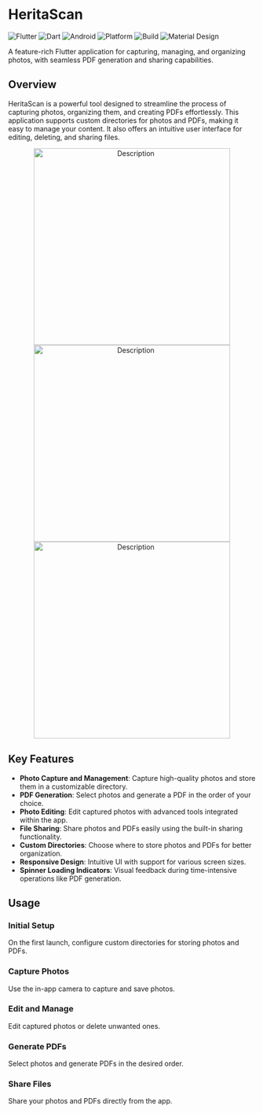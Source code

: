 # HeritaScan

![Flutter](https://img.shields.io/badge/Flutter-3.27.0-blue?logo=flutter&logoColor=white)
![Dart](https://img.shields.io/badge/Dart-3.5.0-blue?logo=dart&logoColor=white)
![Android](https://img.shields.io/badge/Android-15.0-green?logo=android&logoColor=white)
![Platform](https://img.shields.io/badge/Platform-Android-green?logo=android&logoColor=white)
![Build](https://img.shields.io/badge/Build-Gradle-orange?logo=gradle&logoColor=white)
![Material Design](https://img.shields.io/badge/Material%20Design-3.0-green?logo=material-design&logoColor=white)

A feature-rich Flutter application for capturing, managing, and organizing photos, with seamless PDF generation and sharing capabilities.

## Overview

HeritaScan is a powerful tool designed to streamline the process of capturing photos, organizing them, and creating PDFs effortlessly. This application supports custom directories for photos and PDFs, making it easy to manage your content. It also offers an intuitive user interface for editing, deleting, and sharing files.

<p align="center" width="100%">
<img src="https://github.com/user-attachments/assets/b619af55-639d-4142-a921-8dffe4a45bc1" alt="Description" height="400" style="display: block; margin: auto;">
<img src="https://github.com/user-attachments/assets/fd7e0e9c-363c-4ce8-aec6-c0ef95ba8665" alt="Description" height="400" style="display: block; margin: auto;">
<img src="https://github.com/user-attachments/assets/19176947-13b6-4dfb-a1a1-55824f31c642" alt="Description" height="400" style="display: block; margin: auto;">
</p>

## Key Features

- **Photo Capture and Management**: Capture high-quality photos and store them in a customizable directory.
- **PDF Generation**: Select photos and generate a PDF in the order of your choice.
- **Photo Editing**: Edit captured photos with advanced tools integrated within the app.
- **File Sharing**: Share photos and PDFs easily using the built-in sharing functionality.
- **Custom Directories**: Choose where to store photos and PDFs for better organization.
- **Responsive Design**: Intuitive UI with support for various screen sizes.
- **Spinner Loading Indicators**: Visual feedback during time-intensive operations like PDF generation.

## Usage

### Initial Setup
On the first launch, configure custom directories for storing photos and PDFs.

### Capture Photos
Use the in-app camera to capture and save photos.

### Edit and Manage
Edit captured photos or delete unwanted ones.

### Generate PDFs
Select photos and generate PDFs in the desired order.

### Share Files
Share your photos and PDFs directly from the app.
